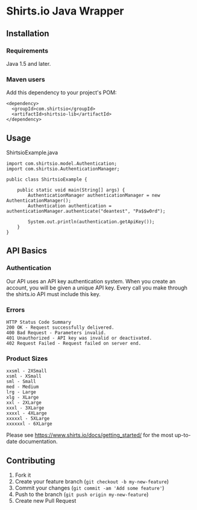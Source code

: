# Shirts.io Java Wrapper


## Installation

### Requirements

Java 1.5 and later.

### Maven users

Add this dependency to your project's POM:

    <dependency>
      <groupId>com.shirtsio</groupId>
      <artifactId>shirtsio-lib</artifactId>
    </dependency>


## Usage

ShirtsioExample.java

    import com.shirtsio.model.Authentication;
    import com.shirtsio.AuthenticationManager;

    public class ShirtsioExample {

        public static void main(String[] args) {
            AuthenticationManager authenticationManager = new AuthenticationManager();
            Authentication authentication = authenticationManager.authenticate("deantest", "Pa$$w0rd");

            System.out.println(authentication.getApiKey());
        }
    }
    

## API Basics

### Authentication

Our API uses an API key authentication system. When you create an account, you will be given a unique API key. Every call you make through the shirts.io API must include this key.

### Errors

    HTTP Status Code Summary
    200 OK - Request successfully delivered.
    400 Bad Request - Parameters invalid.
    401 Unauthorized - API key was invalid or deactivated.
    402 Request Failed - Request failed on server end.
    
### Product Sizes

    xxsml - 2XSmall
    xsml - XSmall
    sml - Small
    med - Medium
    lrg - Large
    xlg - XLarge
    xxl - 2XLarge
    xxxl - 3XLarge
    xxxxl - 4XLarge
    xxxxxl - 5XLarge
    xxxxxxl - 6XLarge

Please see https://www.shirts.io/docs/getting_started/ for the most up-to-date documentation.


## Contributing

1. Fork it
2. Create your feature branch (`git checkout -b my-new-feature`)
3. Commit your changes (`git commit -am 'Add some feature'`)
4. Push to the branch (`git push origin my-new-feature`)
5. Create new Pull Request
